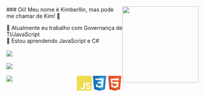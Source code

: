  <img align="right" src="https://media.giphy.com/media/lTRUNQrthgIAGo5xvO/giphy.gif" width="200" height="200"/>
### Oii! Meu nome é Kimberllin, mas pode me chamar de Kim! 👋
 
 🔭 Atualmente eu trabalho com Governança de TI/JavaScript <br>
 🌱 Estou aprendendo JavaScript e C# <br>
 <br>
 <a href="https://github-readme-stats.vercel.app/api?username=kimberllin&count_private=true&show_icons=true&theme=radical">
  <img  src="https://github-readme-stats.vercel.app/api?username=kimberllin&count_private=true&show_icons=true&theme=radical" width="450"/>
</a>
 
 <a href="https://github-readme-stats.vercel.app/api/top-langs/?username=kimberllin&theme=radical&count_private=true">
  <img  src="https://github-readme-stats.vercel.app/api/top-langs/?username=kimberllin&theme=radical&count_private=true" />
</a>

<a href="https://www.linkedin.com/in/kimberllin-martins-84a348208/" target="_blank"><img align="left" src="https://img.shields.io/badge/-LinkedIn-%230077B5?style=for-the-badge&logo=linkedin&logoColor=white" target="_blank"></a> 

<img align="right" src="https://raw.githubusercontent.com/devicons/devicon/master/icons/html5/html5-original.svg" width="40" height="40" ></a> 
<img align="right" src="https://raw.githubusercontent.com/devicons/devicon/master/icons/css3/css3-original.svg" width="40" height="40" ></a> 
<img align="right" src="https://raw.githubusercontent.com/devicons/devicon/master/icons/javascript/javascript-plain.svg" width="40" height="40" ></a> 
